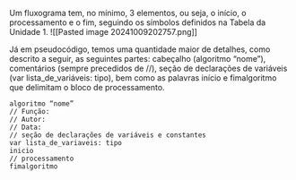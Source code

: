 
Um fluxograma tem, no mínimo, 3 elementos, ou seja, o início, o processamento e o fim, seguindo os símbolos definidos na Tabela da Unidade 1.
![[Pasted image 20241009202757.png]]

Já em pseudocódigo, temos uma quantidade maior de detalhes, como descrito a seguir, as seguintes partes: cabeçalho (algoritmo “nome”), comentários (sempre precedidos de //), seção de declarações de variáveis (var lista_de_variáveis: tipo), bem como as palavras início e fimalgoritmo que delimitam o bloco de processamento.

```
algoritmo “nome” 
// Função: 
// Autor: 
// Data: 
// seção de declarações de variáveis e constantes 
var lista_de_variaveis: tipo 
inicio 
// processamento 
fimalgoritmo
```
